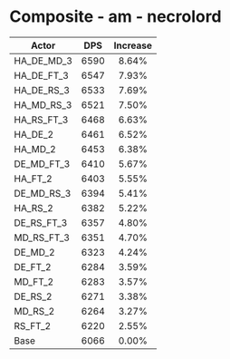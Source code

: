 # Composite - am - necrolord
| Actor | DPS | Increase |
|---|:---:|:---:|
|HA_DE_MD_3|6590|8.64%|
|HA_DE_FT_3|6547|7.93%|
|HA_DE_RS_3|6533|7.69%|
|HA_MD_RS_3|6521|7.50%|
|HA_RS_FT_3|6468|6.63%|
|HA_DE_2|6461|6.52%|
|HA_MD_2|6453|6.38%|
|DE_MD_FT_3|6410|5.67%|
|HA_FT_2|6403|5.55%|
|DE_MD_RS_3|6394|5.41%|
|HA_RS_2|6382|5.22%|
|DE_RS_FT_3|6357|4.80%|
|MD_RS_FT_3|6351|4.70%|
|DE_MD_2|6323|4.24%|
|DE_FT_2|6284|3.59%|
|MD_FT_2|6283|3.57%|
|DE_RS_2|6271|3.38%|
|MD_RS_2|6264|3.27%|
|RS_FT_2|6220|2.55%|
|Base|6066|0.00%|
